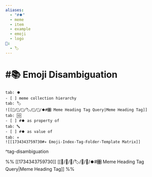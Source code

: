 ```yaml
---
aliases:
  - "#⏺️"
  - meme
  - item
  - example
  - emoji
  - logo
📁:
  - 🏷️
---
```

# #📚 Emoji Disambiguation

```tabs
tab: ⏺️
- [ ] meme collection hierarchy
tab: 🏷️
![[📁/🧠/🏁/🏷️/📁/🧠/⏺️#🎛️ Meme Heading Tag Query|Meme Heading Tag]]
tab: 🆔
- [ ] #⏺️ as property of
tab: 🔤
- [ ] #⏺️ as value of
tab: ✳️
![[1734343759730#✳️ Emoji-Index-Tag-Folder-Template Matrix]]
```

^tag-disambiguation

%%
[[1734343759730]]
[[📁/🧠/🏁/🏷️/📁/🧠/⏺️#🎛️ Meme Heading Tag Query|Meme Heading Tag]]
%%